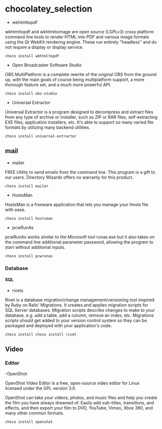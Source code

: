 # chocolatey_selection

- wkhtmltopdf

wkhtmltopdf and wkhtmltoimage are open source (LGPLv3) cross platform command line tools to render HTML into PDF and various image formats using the Qt WebKit rendering engine. These run entirely "headless" and do not require a display or display service.
```
choco install wkhtmltopdf
```
- Open Broadcaster Software Studio

OBS MultiPlatform is a complete rewrite of the original OBS from the ground up, with the main goals of course being multiplatform support, a more thorough feature set, and a much more powerful API.
```
choco install obs-studio
```
- Universal Extractor

Universal Extractor is a program designed to decompress and extract files from any type of archive or installer, such as ZIP or RAR files, self-extracting EXE files, application installers, etc. It's able to support so many varied file formats by utilizing many backend utilities.

```
choco install universal-extractor
```

## mail

- mailer

FREE Utility to send emails from the command line. This program is a gift to our users. Directory Wizards offers no warranty for this product.
```
choco install mailer
```
- HostsMan 

HostsMan is a freeware application that lets you manage your Hosts file with ease.
```
choco install hostsman
```

- pcwRunAs

pcwRunAs works similar to the Microsoft tool runas.exe but it also takes on the command line additional parameter password, allowing the program to start without additional inputs.
```
choco install pcwrunas
```
### Database

#### SQL

- rivets

Rivet is a database migration/change management/versioning tool inspired by Ruby on Rails' Migrations. It creates and applies migration scripts for SQL Server databases. Migration scripts describe changes to make to your database, e.g. add a table, add a column, remove an index, etc. Migrations scripts should get added to your version control system so they can be packaged and deployed with your application's code.

```
choco install choco install rivet
```

## Video

### Editor

-OpenShot

OpenShot Video Editor is a free, open-source video editor for Linux licensed under the GPL version 3.0.

OpenShot can take your videos, photos, and music files and help you create the film you have always dreamed of. Easily add sub-titles, transitions, and effects, and then export your film to DVD, YouTube, Vimeo, Xbox 360, and many other common formats.

```
choco install openshot
```

